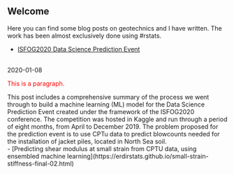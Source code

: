 ## Welcome

Here you can find some blog posts on geotechnics and I have written. The work has been almost exclusively done using #rstats.
<br>
- [ISFOG2020 Data Science Prediction Event](https://erdirstats.github.io/isfog-2020-final.html)
<br>
2020-01-08
<p style="color:red;">This is a paragraph.</p>
This post includes a comprehensive summary of the process we went through to build a machine learning (ML) model for the Data Science Prediction Event created under the framework of the ISFOG2020 conference. The competition was hosted in Kaggle and run through a period of eight months, from April to December 2019. The problem proposed for the prediction event is to use CPTu data to predict blowcounts needed for the installation of jacket piles, located in North Sea soil.
<br>
- [Predicting shear modulus at small strain from CPTU data, using ensembled machine learning](https://erdirstats.github.io/small-strain-stiffness-final-02.html)

